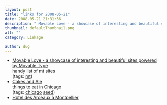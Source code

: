 ```yaml
---
layout: post
title: "links for 2008-05-21"
date: 2008-05-21 21:31:36
description: " Movable Love - a showcase of interesting and beautiful sites powered by Movable Type handy list of mt sites (tags --  mt) Cakes and Ale things to eat in Chicago (tags --  chicago seed) Hôtel des Arceaux à Montpellier&#8230;"
thumbnail: defaultThumbnail.png
alt: ""
category: Linkage

author: dug
---
```


<ul class="delicious">
	<li>
		<div class="delicious-link"><a href="http://movablelove.com/">Movable Love - a showcase of interesting and beautiful sites powered by Movable Type</a></div>
		<div class="delicious-extended">handy list of mt sites</div>
		<div class="delicious-tags">(tags: <a href="http://del.icio.us/dug/mt">mt</a>)</div>
	</li>
	<li>
		<div class="delicious-link"><a href="http://youngandbroke.typepad.com/">Cakes and Ale</a></div>
		<div class="delicious-extended">things to eat in Chicago</div>
		<div class="delicious-tags">(tags: <a href="http://del.icio.us/dug/chicago">chicago</a> <a href="http://del.icio.us/dug/seed">seed</a>)</div>
	</li>
	<li>
		<div class="delicious-link"><a href="http://hoteldesarceaux.orbes.net/">Hôtel des Arceaux à Montpellier</a></div>
	</li>
</ul>
